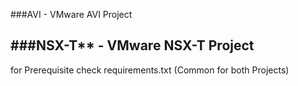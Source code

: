 ###AVI - VMware AVI Project

###NSX-T** - VMware NSX-T Project
---
for Prerequisite check requirements.txt (Common for both Projects)
